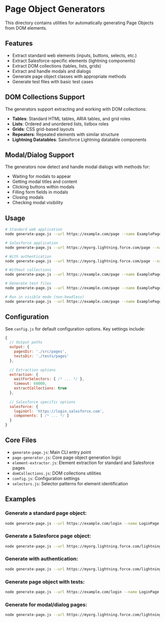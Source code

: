 <!-- Source: /Users/mzahirudeen/playwright-framework/src/utils/generators/README.md -->

# Page Object Generators

This directory contains utilities for automatically generating Page Objects from DOM elements.

## Features

- Extract standard web elements (inputs, buttons, selects, etc.)
- Extract Salesforce-specific elements (lightning components)
- Extract DOM collections (tables, lists, grids)
- Extract and handle modals and dialogs
- Generate page object classes with appropriate methods
- Generate test files with basic test cases

## DOM Collections Support

The generators support extracting and working with DOM collections:

- **Tables**: Standard HTML tables, ARIA tables, and grid roles
- **Lists**: Ordered and unordered lists, listbox roles
- **Grids**: CSS grid-based layouts
- **Repeaters**: Repeated elements with similar structure
- **Lightning Datatables**: Salesforce Lightning datatable components

## Modal/Dialog Support

The generators now detect and handle modal dialogs with methods for:

- Waiting for modals to appear
- Getting modal titles and content
- Clicking buttons within modals
- Filling form fields in modals
- Closing modals
- Checking modal visibility

## Usage

```bash
# Standard web application
node generate-page.js --url https://example.com/page --name ExamplePage

# Salesforce application
node generate-page.js --url https://myorg.lightning.force.com/page --name SfPage --salesforce

# With authentication
node generate-page.js --url https://myorg.lightning.force.com/page --name SfPage --salesforce --username user@example.com --password mypassword

# Without collections
node generate-page.js --url https://example.com/page --name ExamplePage --no-collections

# Generate test files
node generate-page.js --url https://example.com/page --name ExamplePage --generate-tests

# Run in visible mode (non-headless)
node generate-page.js --url https://example.com/page --name ExamplePage --visible
```

## Configuration

See `config.js` for default configuration options. Key settings include:

```javascript
{
  // Output paths
  output: {
    pagesDir: './src/pages',
    testsDir: './tests/pages'
  },
  
  // Extraction options
  extraction: {
    waitForSelectors: { /* ... */ },
    timeout: 60000,
    extractCollections: true
  },
  
  // Salesforce specific options
  salesforce: {
    loginUrl: 'https://login.salesforce.com',
    components: [ /* ... */ ]
  }
}
```

## Core Files

- `generate-page.js`: Main CLI entry point
- `page-generator.js`: Core page object generation logic
- `element-extractor.js`: Element extraction for standard and Salesforce pages
- `domCollections.js`: DOM collections utilities
- `config.js`: Configuration settings
- `selectors.js`: Selector patterns for element identification

## Examples

### Generate a standard page object:

```bash
node generate-page.js --url https://example.com/login --name LoginPage
```

### Generate a Salesforce page object:

```bash
node generate-page.js --url https://myorg.lightning.force.com/lightning/o/Contact/new --name ContactPage --salesforce
```

### Generate with authentication:

```bash
node generate-page.js --url https://myorg.lightning.force.com/lightning/o/Contact/new --name ContactPage --salesforce --username user@example.com --password mypassword
```

### Generate page object with tests:

```bash
node generate-page.js --url https://example.com/login --name LoginPage --generate-tests
```

### Generate for modal/dialog pages:

```bash
node generate-page.js --url https://myorg.lightning.force.com/lightning/o/Contact/new --name NewContactDialog --salesforce --generate-tests
```